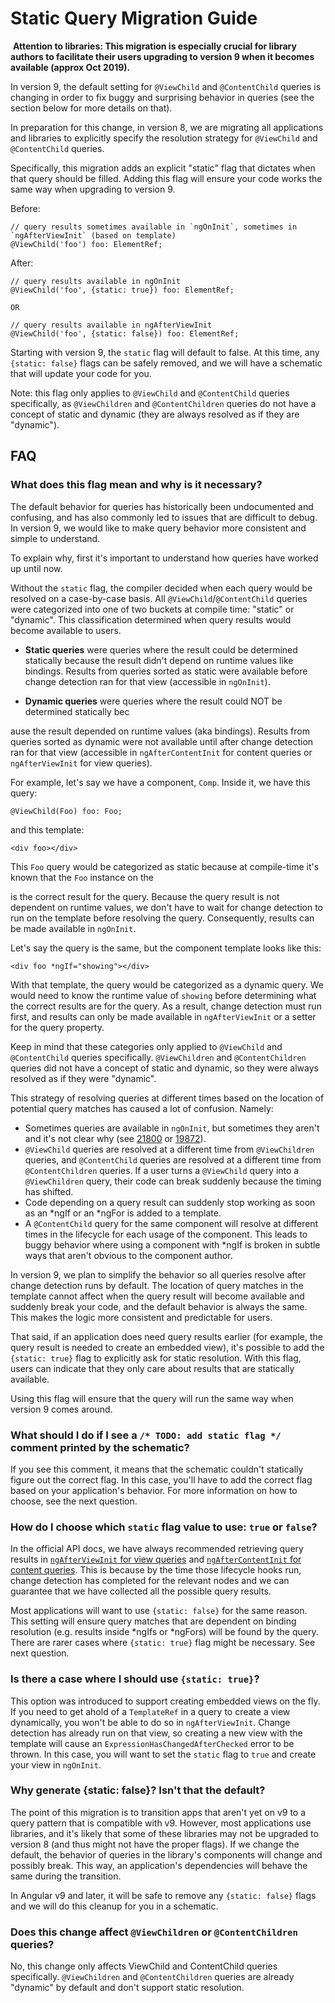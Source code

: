 # Static Query Migration Guide
​
****Attention to libraries: This migration is especially crucial for library authors to facilitate their users upgrading to version 9 when it becomes 
available (approx Oct 2019).****

In version 9, the default setting for `@ViewChild` and `@ContentChild` queries is changing in order to fix buggy and surprising behavior in queries 
(see the section below for more details on that).

In preparation for this change, in version 8, we are migrating all applications and libraries to explicitly specify the resolution strategy for 
`@ViewChild` and `@ContentChild` queries.

Specifically, this migration adds an explicit "static" flag that dictates when that query should be filled. Adding this flag will ensure your code works 
the same way when upgrading to version 9.   

Before:

```
// query results sometimes available in `ngOnInit`, sometimes in `ngAfterViewInit` (based on template)
@ViewChild('foo') foo: ElementRef; 
```

After:

```
// query results available in ngOnInit
@ViewChild('foo', {static: true}) foo: ElementRef; 

OR

// query results available in ngAfterViewInit
@ViewChild('foo', {static: false}) foo: ElementRef;
```

Starting with version 9, the `static` flag will default to false. At this time, any `{static: false}` flags can be safely removed, and we will have a schematic 
that will update your code for you.

Note: this flag only applies to `@ViewChild` and `@ContentChild` queries specifically, as `@ViewChildren` and `@ContentChildren` queries do not have a concept of 
static and dynamic (they are always resolved as if they are "dynamic").

## FAQ

### What does this flag mean and why is it necessary?

The default behavior for queries has historically been undocumented and confusing, and has also commonly led to issues that are difficult to debug. In version 9, 
we would like to make query behavior more consistent and simple to understand. 

To explain why, first it's important to understand how queries have worked up until now.

Without the `static` flag, the compiler decided when each query would be resolved on a case-by-case basis. All `@ViewChild`/`@ContentChild` queries were 
categorized into one of two buckets at compile time: "static" or "dynamic". This classification determined when query results would become available to users.

- **Static queries** were queries where the result could be determined statically because the result didn't depend on runtime values like bindings. Results from 
queries sorted as static were available before change detection ran for that view (accessible in `ngOnInit`).

- **Dynamic queries** were queries where the result could NOT be determined statically bec

ause the result depended on runtime values (aka bindings). Results from 
queries sorted as dynamic were not available until after change detection ran for that view (accessible in `ngAfterContentInit` for content queries or 
`ngAfterViewInit` for view queries).

For example, let's say we have a component, `Comp`. Inside it, we have this query:

```
@ViewChild(Foo) foo: Foo;
```

and this template:

```
<div foo></div>
```

This `Foo` query would be categorized as static because at compile-time it's known that the `Foo` instance on the <div> is the correct result for the query. Because 
the query result is not dependent on runtime values, we don't have to wait for change detection to run on the template before resolving the query. Consequently, 
results can be made available in `ngOnInit`.

Let's say the query is the same, but the component template looks like this:

```
<div foo *ngIf="showing"></div>
```

With that template, the query would be categorized as a dynamic query. We would need to know the runtime value of `showing` before determining what the correct results 
are for the query. As a result, change detection must run first, and results can only be made available in `ngAfterViewInit` or a setter for the query property.

Keep in mind that these categories only applied to `@ViewChild` and `@ContentChild` queries specifically. `@ViewChildren` and `@ContentChildren` queries did not have a 
concept of static and dynamic, so they were always resolved as if they were "dynamic".

This strategy of resolving queries at different times based on the location of potential query matches has caused a lot of confusion. Namely: 

* Sometimes queries are available in `ngOnInit`, but sometimes they aren't and it's not clear why (see [21800](https://github.com/angular/angular/issues/21800) or 
[19872](https://github.com/angular/angular/issues/19872)).
* `@ViewChild` queries are resolved at a different time from `@ViewChildren` queries, and `@ContentChild` queries are resolved at a different time from `@ContentChildren` 
queries. If a user turns a `@ViewChild` query into a `@ViewChildren` query, their code can break suddenly because the timing has shifted. 
* Code depending on a query result can suddenly stop working as soon as an *ngIf or an *ngFor is added to a template.
* A `@ContentChild` query for the same component will resolve at different times in the lifecycle for each usage of the component. This leads to buggy behavior where using 
a component with *ngIf is broken in subtle ways that aren't obvious to the component author.

In version 9, we plan to simplify the behavior so all queries resolve after change detection runs by default. The location of query matches in the template cannot affect 
when the query result will become available and suddenly break your code, and the default behavior is always the same. This makes the logic more consistent and predictable 
for users. 

That said, if an application does need query results earlier (for example, the query result is needed to create an embedded view), it's possible to add the `{static: true}` 
flag to explicitly ask for static resolution. With this flag, users can indicate that they only care about results that are statically available.

Using this flag will ensure that the query will run the same way when version 9 comes around.

### What should I do if I see a `/* TODO: add static flag */` comment printed by the schematic?

If you see this comment, it means that the schematic couldn't statically figure out the correct flag. In this case, you'll have to add the correct flag based on your 
application's behavior. For more information on how to choose, see the next question.

### How do I choose which `static` flag value to use: `true` or `false`?

In the official API docs, we have always recommended retrieving query results in [`ngAfterViewInit` for view queries](https://angular.io/api/core/ViewChild#description) 
and [`ngAfterContentInit` for content queries](https://angular.io/api/core/ContentChild#description). This is because by the time those lifecycle hooks run, change detection 
has completed for the relevant nodes and we can guarantee that we have collected all the possible query results. 

Most applications will want to use `{static: false}` for the same reason. This setting will ensure query matches that are dependent on binding resolution (e.g. results inside 
*ngIfs or *ngFors) will be found by the query. There are rarer cases where `{static: true}` flag might be necessary. See next question.

### Is there a case where I should use `{static: true}`?

This option was introduced to support creating embedded views on the fly. If you need to get ahold of a `TemplateRef` in a query to create a view dynamically, you won't be able 
to do so in `ngAfterViewInit`. Change detection has already run on that view, so creating a new view with the template will cause an `ExpressionHasChangedAfterChecked` error to 
be thrown. In this case, you will want to set the `static` flag to `true` and create your view in `ngOnInit`.

### ​Why generate {static: false}? Isn't that the default?

The point of this migration is to transition apps that aren't yet on v9 to a query pattern that is compatible with v9. However, most applications use libraries, and it's likely 
that some of these libraries may not be upgraded to version 8 (and thus might not have the proper flags). If we change the default, the behavior of queries in the library's 
components will change and possibly break. This way, an application's dependencies will behave the same during the transition. 

In Angular v9 and later, it will be safe to remove any `{static: false}` flags and we will do this cleanup for you in a schematic.

### Does this change affect `@ViewChildren` or `@ContentChildren` queries?

No, this change only affects ViewChild and ContentChild queries specifically. `@ViewChildren` and `@ContentChildren` queries are already "dynamic" by default and don't support 
static resolution.

